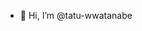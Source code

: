 - 👋 Hi, I’m @tatu-wwatanabe

<!---
tatu-wwatanabe/tatu-wwatanabe is a ✨ special ✨ repository because its `README.md` (this file) appears on your GitHub profile.
You can click the Preview link to take a look at your changes.
--->
